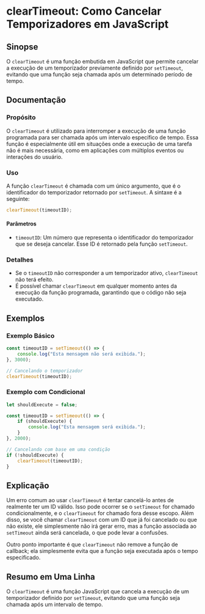 <!--
Meta Description: # clearTimeout: Como Cancelar Temporizadores em JavaScript ## Sinopse O `clearTimeout` é uma função embutida em JavaScript que permite cancelar a exec...
Meta Keywords: cleartimeout, que, função, uma, settimeout
-->

# clearTimeout: Como Cancelar Temporizadores em JavaScript

## Sinopse
O `clearTimeout` é uma função embutida em JavaScript que permite cancelar a execução de um temporizador previamente definido por `setTimeout`, evitando que uma função seja chamada após um determinado período de tempo.

## Documentação
### Propósito
O `clearTimeout` é utilizado para interromper a execução de uma função programada para ser chamada após um intervalo específico de tempo. Essa função é especialmente útil em situações onde a execução de uma tarefa não é mais necessária, como em aplicações com múltiplos eventos ou interações do usuário.

### Uso
A função `clearTimeout` é chamada com um único argumento, que é o identificador do temporizador retornado por `setTimeout`. A sintaxe é a seguinte:

```javascript
clearTimeout(timeoutID);
```

#### Parâmetros
- `timeoutID`: Um número que representa o identificador do temporizador que se deseja cancelar. Esse ID é retornado pela função `setTimeout`.

### Detalhes
- Se o `timeoutID` não corresponder a um temporizador ativo, `clearTimeout` não terá efeito.
- É possível chamar `clearTimeout` em qualquer momento antes da execução da função programada, garantindo que o código não seja executado.

## Exemplos
### Exemplo Básico
```javascript
const timeoutID = setTimeout(() => {
    console.log("Esta mensagem não será exibida.");
}, 3000);

// Cancelando o temporizador
clearTimeout(timeoutID);
```

### Exemplo com Condicional
```javascript
let shouldExecute = false;

const timeoutID = setTimeout(() => {
    if (shouldExecute) {
        console.log("Esta mensagem será exibida.");
    }
}, 2000);

// Cancelando com base em uma condição
if (!shouldExecute) {
    clearTimeout(timeoutID);
}
```

## Explicação
Um erro comum ao usar `clearTimeout` é tentar cancelá-lo antes de realmente ter um ID válido. Isso pode ocorrer se o `setTimeout` for chamado condicionalmente, e o `clearTimeout` for chamado fora desse escopo. Além disso, se você chamar `clearTimeout` com um ID que já foi cancelado ou que não existe, ele simplesmente não irá gerar erro, mas a função associada ao `setTimeout` ainda será cancelada, o que pode levar a confusões.

Outro ponto importante é que `clearTimeout` não remove a função de callback; ela simplesmente evita que a função seja executada após o tempo especificado.

## Resumo em Uma Linha
O `clearTimeout` é uma função JavaScript que cancela a execução de um temporizador definido por `setTimeout`, evitando que uma função seja chamada após um intervalo de tempo.